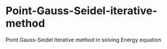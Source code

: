 # Point-Gauss-Seidel-iterative-method
Point Gauss-Seidel iterative method in solving Energy equation 
